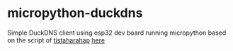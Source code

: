 # micropython-duckdns
Simple DuckDNS client using esp32 dev board running micropython based on the script of [tistaharahap](https://gist.github.com/tistaharahap) [here](https://gist.github.com/tistaharahap/b2348551f1382200aa78)
